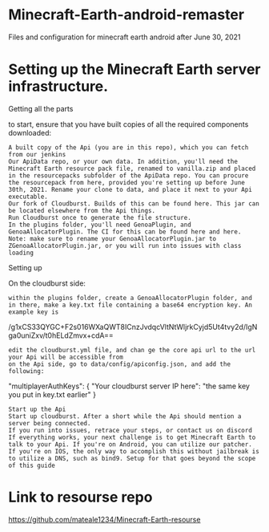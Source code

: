# Minecraft-Earth-android-remaster
Files and configuration for minecraft earth android after June 30, 2021

# Setting up the Minecraft Earth server infrastructure.
Getting all the parts

to start, ensure that you have built copies of all the required components downloaded:

    A built copy of the Api (you are in this repo), which you can fetch from our jenkins
    Our ApiData repo, or your own data. In addition, you'll need the Minecraft Earth resource pack file, renamed to vanilla.zip and placed in the resourcepacks subfolder of the ApiData repo. You can procure the resourcepack from here, provided you're setting up before June 30th, 2021. Rename your clone to data, and place it next to your Api executable.
    Our fork of Cloudburst. Builds of this can be found here. This jar can be located elsewhere from the Api things.
    Run Cloudburst once to generate the file structure.
    In the plugins folder, you'll need GenoaPlugin, and GenoaAllocatorPlugin. The CI for this can be found here and here. Note: make sure to rename your GenoaAllocatorPlugin.jar to ZGenoaAllocatorPlugin.jar, or you will run into issues with class loading

Setting up

On the cloudburst side:

    within the plugins folder, create a GenoaAllocatorPlugin folder, and in there, make a key.txt file containing a base64 encryption key. An example key is

/g1xCS33QYGC+F2s016WXaQWT8ICnzJvdqcVltNtWljrkCyjd5Ut4tvy2d/IgNga0uniZxv/t0hELdZmvx+cdA==

    edit the cloudburst.yml file, and chan ge the core api url to the url your Api will be accessible from
    on the Api side, go to data/config/apiconfig.json, and add the following:

"multiplayerAuthKeys": {
        "Your cloudburst server IP here": "the same key you put in key.txt earlier"
 }

    Start up the Api
    Start up cloudburst. After a short while the Api should mention a server being connected.
    If you run into issues, retrace your steps, or contact us on discord
    If everything works, your next challenge is to get Minecraft Earth to talk to your Api. If you're on Android, you can utilize our patcher. If you're on IOS, the only way to accomplish this without jailbreak is to utilize a DNS, such as bind9. Setup for that goes beyond the scope of this guide
# Link to resourse repo
https://github.com/mateale1234/Minecraft-Earth-resourse
